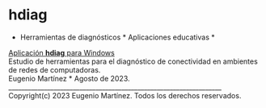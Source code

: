 # hdiag
* Herramientas de diagnósticos * Aplicaciones educativas *

<u>Aplicación <b>hdiag</b> para Windows</u><br>
Estudio de herramientas para el diagnóstico de conectividad en ambientes de redes de computadoras.<br>
Eugenio Martínez * Agosto de 2023.<br>
__________________________________________________________________<br>
Copyright(c) 2023 Eugenio Martínez. Todos los derechos reservados.<br>
